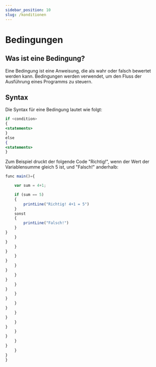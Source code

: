 ```yaml
---
sidebar_position: 10
slug: /konditionen
---
```


# Bedingungen

## Was ist eine Bedingung?

Eine Bedingung ist eine Anweisung, die als wahr oder falsch bewertet werden kann. Bedingungen werden verwendet, um den Fluss der Ausführung eines Programms zu steuern.

## Syntax

Die Syntax für eine Bedingung lautet wie folgt:

```jsx
if <condition>
{
<statements>
}
else
{
<statements>
}
```

Zum Beispiel druckt der folgende Code "Richtig!", wenn der Wert der Variablensumme gleich 5 ist, und "Falsch!" anderhalb:


```jsx
func main()={

    var sum = 4+1;

    if (sum == 5)
    {
        printLine("Richtig! 4+1 = 5")
    }
    sonst
    {
        printLine("Falsch!")
    }
}
    }
}
    }
}
    }
}
    }
}
    }
}
    }
}
    }
}
    }
}
    }
}
    }
}
    }
}
    }
}
    }
}
}
```

